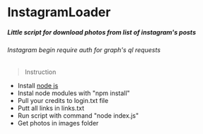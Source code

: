 # InstagramLoader
##### Little script for download photos from list of instagram's posts
###### Instagram begin require auth for graph's ql requests
> Instruction
- Install [node js](https://nodejs.org/en/ "node js")
- Instal node modules with "npm install"
- Pull your credits to login.txt file
- Putt all links in links.txt
- Run script with command "node index.js"
- Get photos in images folder
>
